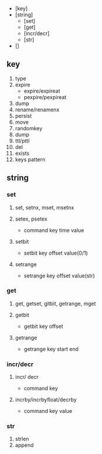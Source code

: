 
<!-- vim-markdown-toc GFM -->

* [key]
* [string]
	* [set]
	* [get]
	* [incr/decr]
	* [str]
* []

<!-- vim-markdown-toc -->
## key
1. type
2. expire
	- expire/expireat
	- pexpire/pexpireat
3. dump
4. rename/renamenx
5. persist
6. move
7. randomkey
8. dump
9. ttl/pttl
10. del
11. exists
12. keys pattern

## string
### set
1. set, setnx, mset, msetnx

2. setex, psetex
	- command key time value

3. setbit
	- setbit key offset value(0/1)

4. setrange
	- setrange key offset value(str)

### get
1. get, getset, gitbit, getrange, mget

2. getbit
	- getbit key offset

3. getrange
	- getrange key start end

### incr/decr
1. incr/ decr
	- command key

2. incrby/incrbyfloat/decrby
	- command key value

### str
1. strlen
2. append

## 

